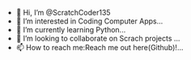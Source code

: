 - 👋 Hi, I’m @ScratchCoder135
- 👀 I’m interested in Coding Computer Apps...
- 🌱 I’m currently learning Python...
- 💞️ I’m looking to collaborate on Scrach projects ...
- 📫 How to reach me:Reach me out here(Github)!...

<!---
ScratchCoder135/ScratchCoder135 is a ✨ special ✨ repository because its `README.md` (this file) appears on your GitHub profile.
You can click the Preview link to take a look at your changes.
--->
